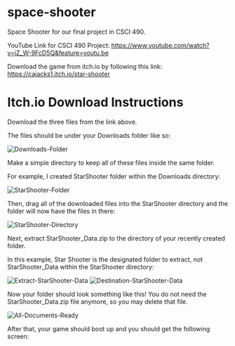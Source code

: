 # space-shooter
Space Shooter for our final project in CSCI 490.

YouTube Link for CSCI 490 Project: https://www.youtube.com/watch?v=iZ_W-9FcD5Q&feature=youtu.be

Download the game from itch.io by following this link: https://cajacks1.itch.io/star-shooter

# Itch.io Download Instructions
Download the three files from the link above.

The files should be under your Downloads folder like so:

![Downloads-Folder](https://github.com/cajacks1/space-shooter/tree/master/images/downloads-folder.png)

Make a simple directory to keep all of these files inside the same folder.  

For example, I created StarShooter folder within the Downloads directory:

![StarShooter-Folder](https://github.com/cajacks1/space-shooter/tree/master/images/starshooter-folder.png)

Then, drag all of the downloaded files into the StarShooter directory and the folder will now have the files in there:

![StarShooter-Directory](https://github.com/cajacks1/space-shooter/tree/master/images/starshooter-directory.png)

Next, extract StarShooter_Data.zip to the directory of your recently created folder.  

In this example, Star Shooter is the designated folder to extract, not StarShooter_Data within the StarShooter directory:

![Extract-StarShooter-Data](https://github.com/cajacks1/space-shooter/tree/master/images/extract-starshooter_data.png)
![Destination-StarShooter-Data](https://github.com/cajacks1/space-shooter/tree/master/images/destination-starshooter_data.png)

Now your folder should look something like this!  You do not need the StarShooter_Data.zip file anymore, so you may delete that file.

![All-Documents-Ready](https://github.com/cajacks1/space-shooter/tree/master/images/all-documents-ready.png)

After that, your game should boot up and you should get the following screen:
